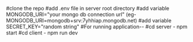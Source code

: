 #clone the repo 
#add .env file in server root directory
#add variable MONGODB_URI="your mongo db connection url" (eg- MONGODB_URI=mongodb+srv:7yhhiap.mongodb.net)
#add variable SECRET_KEY="random string"
#For running application--
#cd server - npm start
#cd client - npm run dev
